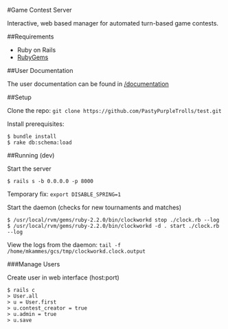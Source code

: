 #Game Contest Server

Interactive, web based manager for automated turn-based game contests.

##Requirements

* Ruby on Rails
* [RubyGems](https://rubygems.org)

##User Documentation

The user documentation can be found in [/documentation](/documentation)

##Setup

Clone the repo: `git clone https://github.com/PastyPurpleTrolls/test.git`

Install prerequisites:
```
$ bundle install
$ rake db:schema:load
```

##Running (dev)

Start the server

```
$ rails s -b 0.0.0.0 -p 8000
```

Temporary fix: `export DISABLE_SPRING=1`

Start the daemon (checks for new tournaments and matches)

```
$ /usr/local/rvm/gems/ruby-2.2.0/bin/clockworkd stop ./clock.rb --log
$ /usr/local/rvm/gems/ruby-2.2.0/bin/clockworkd -d . start ./clock.rb --log
```

View the logs from the daemon: `tail -f /home/mkammes/gcs/tmp/clockworkd.clock.output`

###Manage Users

Create user in web interface (host:port)

```
$ rails c
> User.all
> u = User.first
> u.contest_creator = true
> u.admin = true
> u.save
```
